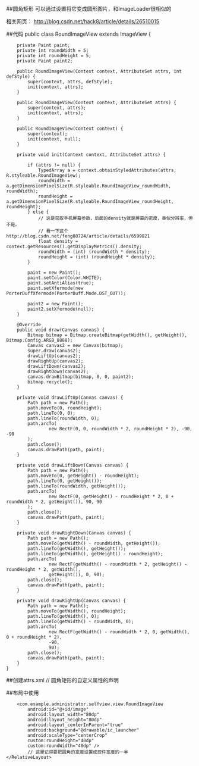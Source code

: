 ##圆角矩形
可以通过设置将它变成圆形图片，和ImageLoader很相似的

相关网页：
http://blog.csdn.net/hack8/article/details/26510015

##代码
	public class RoundImageView extends ImageView {
	
	    private Paint paint;
	    private int roundWidth = 5;
	    private int roundHeight = 5;
	    private Paint paint2;
	
	    public RoundImageView(Context context, AttributeSet attrs, int defStyle) {
	        super(context, attrs, defStyle);
	        init(context, attrs);
	    }
	
	    public RoundImageView(Context context, AttributeSet attrs) {
	        super(context, attrs);
	        init(context, attrs);
	    }
	
	    public RoundImageView(Context context) {
	        super(context);
	        init(context, null);
	    }
	
	    private void init(Context context, AttributeSet attrs) {
	
	        if (attrs != null) {
	            TypedArray a = context.obtainStyledAttributes(attrs, R.styleable.RoundImageView);
	            roundWidth = a.getDimensionPixelSize(R.styleable.RoundImageView_roundWidth, roundWidth);
	            roundHeight = a.getDimensionPixelSize(R.styleable.RoundImageView_roundHeight, roundHeight);
	        } else {
	            // 这是获取手机屏幕参数，后面的density就是屏幕的密度，类似分辨率，但不是。
	            // 看一下这个http://blog.csdn.net/feng88724/article/details/6599821
	            float density = context.getResources().getDisplayMetrics().density;
	            roundWidth = (int) (roundWidth * density);
	            roundHeight = (int) (roundHeight * density);
	        }
	
	        paint = new Paint();
	        paint.setColor(Color.WHITE);
	        paint.setAntiAlias(true);
	        paint.setXfermode(new PorterDuffXfermode(PorterDuff.Mode.DST_OUT));
	
	        paint2 = new Paint();
	        paint2.setXfermode(null);
	    }
	
	    @Override
	    public void draw(Canvas canvas) {
	        Bitmap bitmap = Bitmap.createBitmap(getWidth(), getHeight(), Bitmap.Config.ARGB_8888);
	        Canvas canvas2 = new Canvas(bitmap);
	        super.draw(canvas2);
	        drawLiftUp(canvas2);
	        drawRightUp(canvas2);
	        drawLiftDown(canvas2);
	        drawRightDown(canvas2);
	        canvas.drawBitmap(bitmap, 0, 0, paint2);
	        bitmap.recycle();
	    }
	
	    private void drawLiftUp(Canvas canvas) {
	        Path path = new Path();
	        path.moveTo(0, roundHeight);
	        path.lineTo(0, 0);
	        path.lineTo(roundWidth, 0);
	        path.arcTo(
	                new RectF(0, 0, roundWidth * 2, roundHeight * 2), -90, -90
	        );
	        path.close();
	        canvas.drawPath(path, paint);
	    }
	
	    private void drawLiftDown(Canvas canvas) {
	        Path path = new Path();
	        path.moveTo(0, getHeight() - roundHeight);
	        path.lineTo(0, getHeight());
	        path.lineTo(roundWidth, getHeight());
	        path.arcTo(
	                new RectF(0, getHeight() - roundHeight * 2, 0 + roundWidth * 2, getHeight()), 90, 90
	        );
	        path.close();
	        canvas.drawPath(path, paint);
	    }
	
	    private void drawRightDown(Canvas canvas) {
	        Path path = new Path();
	        path.moveTo(getWidth() - roundWidth, getHeight());
	        path.lineTo(getWidth(), getHeight());
	        path.lineTo(getWidth(), getHeight() - roundHeight);
	        path.arcTo(
	                new RectF(getWidth() - roundWidth * 2, getHeight() - roundHeight * 2, getWidth(),
	                getHeight()), 0, 90);
	        path.close();
	        canvas.drawPath(path, paint);
	    }
	
	    private void drawRightUp(Canvas canvas) {
	        Path path = new Path();
	        path.moveTo(getWidth(), roundHeight);
	        path.lineTo(getWidth(), 0);
	        path.lineTo(getWidth() - roundWidth, 0);
	        path.arcTo(
	                new RectF(getWidth() - roundWidth * 2, 0, getWidth(), 0 + roundHeight * 2),
	                -90,
	                90);
	        path.close();
	        canvas.drawPath(path, paint);
	    }
	}

##创建attrs.xml
	<?xml version="1.0" encoding="utf-8"?>
	<resources>
	    // 圆角矩形的自定义属性的声明
	    <declare-styleable name="RoundImageView">
	        <attr name="roundWidth" format="dimension"/>
	        <attr name="roundHeight" format="dimension"/>
	    </declare-styleable>
	</resources>

##布局中使用
	<RelativeLayout xmlns:android="http://schemas.android.com/apk/res/android"
	    xmlns:custom="http://schemas.android.com/apk/res-auto"
	    android:layout_width="match_parent"
	    android:layout_height="match_parent">
	
	    <com.example.administrator.selfview.view.RoundImageView
	        android:id="@+id/image"
	        android:layout_width="80dp"
	        android:layout_height="80dp"
	        android:layout_centerInParent="true"
	        android:background="@drawable/ic_launcher"
	        android:scaleType="centerCrop"
	        custom:roundHeight="40dp"
	        custom:roundWidth="40dp" />
			// 这里记得要把圆角的宽度设置成控件宽度的一半
	</RelativeLayout>